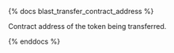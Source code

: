{% docs blast_transfer_contract_address %}

Contract address of the token being transferred.

{% enddocs %}